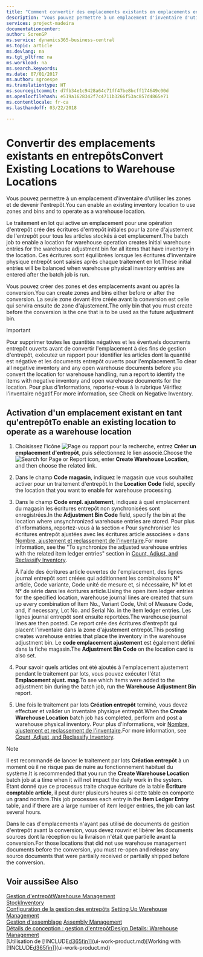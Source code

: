 ```yaml
---
title: "Comment convertir des emplacements existants en emplacements entrepôt | Microsoft Docs"
description: "Vous pouvez permettre à un emplacement d'inventaire d'utiliser les zones et de devenir l'entrepôt."
services: project-madeira
documentationcenter: 
author: SorenGP
ms.service: dynamics365-business-central
ms.topic: article
ms.devlang: na
ms.tgt_pltfrm: na
ms.workload: na
ms.search.keywords: 
ms.date: 07/01/2017
ms.author: sgroespe
ms.translationtype: HT
ms.sourcegitcommit: d7fb34e1c9428a64c71ff47be8bcff174649c00d
ms.openlocfilehash: e519a1628342f7c4711b3266f53ac857d4865e71
ms.contentlocale: fr-ca
ms.lasthandoff: 03/22/2018

---
```

# <a name="convert-existing-locations-to-warehouse-locations"></a><span data-ttu-id="92fdf-103">Convertir des emplacements existants en entrepôts</span><span class="sxs-lookup"><span data-stu-id="92fdf-103">Convert Existing Locations to Warehouse Locations</span></span>
<span data-ttu-id="92fdf-104">Vous pouvez permettre à un emplacement d'inventaire d'utiliser les zones et de devenir l'entrepôt.</span><span class="sxs-lookup"><span data-stu-id="92fdf-104">You can enable an existing inventory location to use zones and bins and to operate as a warehouse location.</span></span>  

<span data-ttu-id="92fdf-105">Le traitement en lot qui active un emplacement pour une opération d'entrepôt crée des écritures d'entrepôt initiales pour la zone d'ajustement de l'entrepôt pour tous les articles stockés à cet emplacement.</span><span class="sxs-lookup"><span data-stu-id="92fdf-105">The batch job to enable a location for warehouse operation creates initial warehouse entries for the warehouse adjustment bin for all items that have inventory in the location.</span></span> <span data-ttu-id="92fdf-106">Ces écritures sont équilibrées lorsque les écritures d'inventaire physique entrepôt sont saisies après chaque traitement en lot.</span><span class="sxs-lookup"><span data-stu-id="92fdf-106">These initial entries will be balanced when warehouse physical inventory entries are entered after the batch job is run.</span></span>  

<span data-ttu-id="92fdf-107">Vous pouvez créer des zones et des emplacements avant ou après la conversion.</span><span class="sxs-lookup"><span data-stu-id="92fdf-107">You can create zones and bins either before or after the conversion.</span></span> <span data-ttu-id="92fdf-108">La seule zone devant être créée avant la conversion est celle qui servira ensuite de zone d'ajustement.</span><span class="sxs-lookup"><span data-stu-id="92fdf-108">The only bin that you must create before the conversion is the one that is to be used as the future adjustment bin.</span></span>  

> [!IMPORTANT]  
>  <span data-ttu-id="92fdf-109">Pour supprimer toutes les quantités négatives et les éventuels documents entrepôt ouverts avant de convertir l'emplacement à des fins de gestion d'entrepôt, exécutez un rapport pour identifier les articles dont la quantité est négative et les documents entrepôt ouverts pour l'emplacement.</span><span class="sxs-lookup"><span data-stu-id="92fdf-109">To clear all negative inventory and any open warehouse documents before you convert the location for warehouse handling, run a report to identify the items with negative inventory and open warehouse documents for the location.</span></span> <span data-ttu-id="92fdf-110">Pour plus d'informations, reportez\-vous à la rubrique Vérifiez l'inventaire négatif.</span><span class="sxs-lookup"><span data-stu-id="92fdf-110">For more information, see Check on Negative Inventory.</span></span>  

## <a name="to-enable-an-existing-location-to-operate-as-a-warehouse-location"></a><span data-ttu-id="92fdf-111">Activation d'un emplacement existant en tant qu'entrepôt</span><span class="sxs-lookup"><span data-stu-id="92fdf-111">To enable an existing location to operate as a warehouse location</span></span>  
1.  <span data-ttu-id="92fdf-112">Choisissez l'icône ![Page ou rapport pour la recherche](media/ui-search/search_small.png "icône Page ou rapport pour la recherche"), entrez **Créer un emplacement d'entrepôt**, puis sélectionnez le lien associé.</span><span class="sxs-lookup"><span data-stu-id="92fdf-112">Choose the ![Search for Page or Report](media/ui-search/search_small.png "Search for Page or Report icon") icon, enter **Create Warehouse Location**, and then choose the related link.</span></span>  
2.  <span data-ttu-id="92fdf-113">Dans le champ **Code magasin**, indiquez le magasin que vous souhaitez activer pour un traitement d'entrepôt.</span><span class="sxs-lookup"><span data-stu-id="92fdf-113">In the **Location Code** field, specify the location that you want to enable for warehouse processing.</span></span>  
3.  <span data-ttu-id="92fdf-114">Dans le champ **Code empl. ajustement**, indiquez à quel emplacement du magasin les écritures entrepôt non synchronisées sont enregistrées.</span><span class="sxs-lookup"><span data-stu-id="92fdf-114">In the **Adjustment Bin Code** field, specify the bin at the location where unsynchronized warehouse entries are stored.</span></span> <span data-ttu-id="92fdf-115">Pour plus d'informations, reportez-vous à la section « Pour synchroniser les écritures entrepôt ajustées avec les écritures article associées » dans [Nombre, ajustement et reclassement de l'inventaire](inventory-how-count-adjust-reclassify.md).</span><span class="sxs-lookup"><span data-stu-id="92fdf-115">For more information, see the "To synchronize the adjusted warehouse entries with the related item ledger entries" section in [Count, Adjust, and Reclassify Inventory](inventory-how-count-adjust-reclassify.md).</span></span>  

    <span data-ttu-id="92fdf-116">À l'aide des écritures article ouvertes de l'emplacement, des lignes journal entrepôt sont créées qui additionnent les combinaisons N° article, Code variante, Code unité de mesure et, si nécessaire, N° lot et N° de série dans les écritures article.</span><span class="sxs-lookup"><span data-stu-id="92fdf-116">Using the open item ledger entries for the specified location, warehouse journal lines are created that sum up every combination of Item No., Variant Code, Unit of Measure Code, and, if necessary, Lot No. and Serial No. in the item ledger entries.</span></span> <span data-ttu-id="92fdf-117">Les lignes journal entrepôt sont ensuite reportées.</span><span class="sxs-lookup"><span data-stu-id="92fdf-117">The warehouse journal lines are then posted.</span></span> <span data-ttu-id="92fdf-118">Ce report crée des écritures d'entrepôt qui placent l'inventaire dans la zone d'ajustement entrepôt.</span><span class="sxs-lookup"><span data-stu-id="92fdf-118">This posting creates warehouse entries that place the inventory in the warehouse adjustment bin.</span></span> <span data-ttu-id="92fdf-119">Le **code emplacement ajustement** est également défini dans la fiche magasin.</span><span class="sxs-lookup"><span data-stu-id="92fdf-119">The **Adjustment Bin Code** on the location card is also set.</span></span>  

4.  <span data-ttu-id="92fdf-120">Pour savoir quels articles ont été ajoutés à l'emplacement ajustement pendant le traitement par lots, vous pouvez exécuter l'état **Emplacement ajust. mag**.</span><span class="sxs-lookup"><span data-stu-id="92fdf-120">To see which items were added to the adjustment bin during the batch job, run the **Warehouse Adjustment Bin** report.</span></span>  
5.  <span data-ttu-id="92fdf-121">Une fois le traitement par lots **Création entrepôt** terminé, vous devez effectuer et valider un inventaire physique entrepôt.</span><span class="sxs-lookup"><span data-stu-id="92fdf-121">When the **Create Warehouse Location** batch job has completed, perform and post a warehouse physical inventory.</span></span> <span data-ttu-id="92fdf-122">Pour plus d'informations, voir [Nombre, ajustement et reclassement de l'inventaire](inventory-how-count-adjust-reclassify.md).</span><span class="sxs-lookup"><span data-stu-id="92fdf-122">For more information, see [Count, Adjust, and Reclassify Inventory](inventory-how-count-adjust-reclassify.md).</span></span>  

> [!NOTE]  
>  <span data-ttu-id="92fdf-123">Il est recommandé de lancer le traitement par lots **Création entrepôt** à un moment où il ne risque pas de nuire au fonctionnement habituel du système.</span><span class="sxs-lookup"><span data-stu-id="92fdf-123">It is recommended that you run the **Create Warehouse Location** batch job at a time when it will not impact the daily work in the system.</span></span> <span data-ttu-id="92fdf-124">Étant donné que ce processus traite chaque écriture de la table **Écriture comptable article**, il peut durer plusieurs heures si cette table en comporte un grand nombre.</span><span class="sxs-lookup"><span data-stu-id="92fdf-124">This job processes each entry in the **Item Ledger Entry** table, and if there are a large number of item ledger entries, the job can last several hours.</span></span>  

 <span data-ttu-id="92fdf-125">Dans le cas d'emplacements n'ayant pas utilisé de documents de gestion d'entrepôt avant la conversion, vous devez rouvrir et libérer les documents sources dont la réception ou la livraison n'était que partielle avant la conversion.</span><span class="sxs-lookup"><span data-stu-id="92fdf-125">For those locations that did not use warehouse management documents before the conversion, you must re-open and release any source documents that were partially received or partially shipped before the conversion.</span></span>  

## <a name="see-also"></a><span data-ttu-id="92fdf-126">Voir aussi</span><span class="sxs-lookup"><span data-stu-id="92fdf-126">See Also</span></span>  
[<span data-ttu-id="92fdf-127">Gestion d'entrepôt</span><span class="sxs-lookup"><span data-stu-id="92fdf-127">Warehouse Management</span></span>](warehouse-manage-warehouse.md)  
[<span data-ttu-id="92fdf-128">Stock</span><span class="sxs-lookup"><span data-stu-id="92fdf-128">Inventory</span></span>](inventory-manage-inventory.md)  
<span data-ttu-id="92fdf-129">[Configuration de la gestion des entrepôts](warehouse-setup-warehouse.md)   </span><span class="sxs-lookup"><span data-stu-id="92fdf-129">[Setting Up Warehouse Management](warehouse-setup-warehouse.md)   </span></span>  
<span data-ttu-id="92fdf-130">[Gestion d'assemblage](assembly-assemble-items.md)  </span><span class="sxs-lookup"><span data-stu-id="92fdf-130">[Assembly Management](assembly-assemble-items.md)  </span></span>  
[<span data-ttu-id="92fdf-131">Détails de conception : gestion d'entrepôt</span><span class="sxs-lookup"><span data-stu-id="92fdf-131">Design Details: Warehouse Management</span></span>](design-details-warehouse-management.md)  
<span data-ttu-id="92fdf-132">[Utilisation de [!INCLUDE[d365fin](includes/d365fin_md.md)]](ui-work-product.md)</span><span class="sxs-lookup"><span data-stu-id="92fdf-132">[Working with [!INCLUDE[d365fin](includes/d365fin_md.md)]](ui-work-product.md)</span></span>


